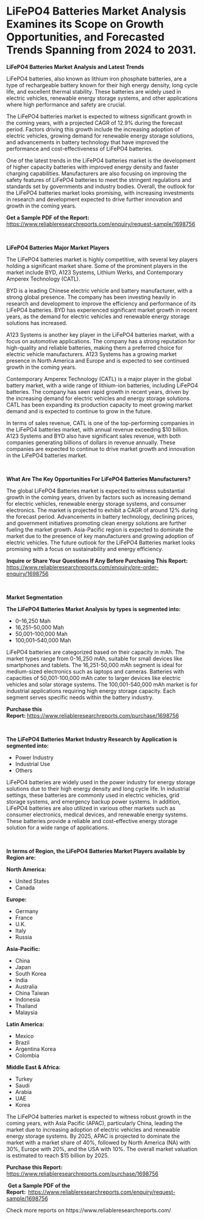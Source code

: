 <p><h1>LiFePO4 Batteries Market Analysis Examines its Scope on Growth Opportunities, and Forecasted Trends Spanning from 2024 to 2031.</h1></p><p><strong>LiFePO4 Batteries Market Analysis and Latest Trends</strong></p>
<p><p>LiFePO4 batteries, also known as lithium iron phosphate batteries, are a type of rechargeable battery known for their high energy density, long cycle life, and excellent thermal stability. These batteries are widely used in electric vehicles, renewable energy storage systems, and other applications where high performance and safety are crucial.</p><p>The LiFePO4 batteries market is expected to witness significant growth in the coming years, with a projected CAGR of 12.9% during the forecast period. Factors driving this growth include the increasing adoption of electric vehicles, growing demand for renewable energy storage solutions, and advancements in battery technology that have improved the performance and cost-effectiveness of LiFePO4 batteries.</p><p>One of the latest trends in the LiFePO4 batteries market is the development of higher capacity batteries with improved energy density and faster charging capabilities. Manufacturers are also focusing on improving the safety features of LiFePO4 batteries to meet the stringent regulations and standards set by governments and industry bodies. Overall, the outlook for the LiFePO4 batteries market looks promising, with increasing investments in research and development expected to drive further innovation and growth in the coming years.</p></p>
<p><strong>Get a Sample PDF of the Report:&nbsp;</strong> <a href="https://www.reliableresearchreports.com/enquiry/request-sample/1698756">https://www.reliableresearchreports.com/enquiry/request-sample/1698756</a></p>
<p>&nbsp;</p>
<p><strong>LiFePO4 Batteries Major Market Players</strong></p>
<p><p>The LiFePO4 batteries market is highly competitive, with several key players holding a significant market share. Some of the prominent players in the market include BYD, A123 Systems, Lithium Werks, and Contemporary Amperex Technology (CATL).</p><p>BYD is a leading Chinese electric vehicle and battery manufacturer, with a strong global presence. The company has been investing heavily in research and development to improve the efficiency and performance of its LiFePO4 batteries. BYD has experienced significant market growth in recent years, as the demand for electric vehicles and renewable energy storage solutions has increased.</p><p>A123 Systems is another key player in the LiFePO4 batteries market, with a focus on automotive applications. The company has a strong reputation for high-quality and reliable batteries, making them a preferred choice for electric vehicle manufacturers. A123 Systems has a growing market presence in North America and Europe and is expected to see continued growth in the coming years.</p><p>Contemporary Amperex Technology (CATL) is a major player in the global battery market, with a wide range of lithium-ion batteries, including LiFePO4 batteries. The company has seen rapid growth in recent years, driven by the increasing demand for electric vehicles and energy storage solutions. CATL has been expanding its production capacity to meet growing market demand and is expected to continue to grow in the future.</p><p>In terms of sales revenue, CATL is one of the top-performing companies in the LiFePO4 batteries market, with annual revenue exceeding $10 billion. A123 Systems and BYD also have significant sales revenue, with both companies generating billions of dollars in revenue annually. These companies are expected to continue to drive market growth and innovation in the LiFePO4 batteries market.</p></p>
<p>&nbsp;</p>
<p><strong>What Are The Key Opportunities For LiFePO4 Batteries Manufacturers?</strong></p>
<p><p>The global LiFePO4 Batteries market is expected to witness substantial growth in the coming years, driven by factors such as increasing demand for electric vehicles, renewable energy storage systems, and consumer electronics. The market is projected to exhibit a CAGR of around 12% during the forecast period. Advancements in battery technology, declining prices, and government initiatives promoting clean energy solutions are further fueling the market growth. Asia-Pacific region is expected to dominate the market due to the presence of key manufacturers and growing adoption of electric vehicles. The future outlook for the LiFePO4 Batteries market looks promising with a focus on sustainability and energy efficiency.</p></p>
<p><strong>Inquire or Share Your Questions If Any Before Purchasing This Report:</strong> <a href="https://www.reliableresearchreports.com/enquiry/pre-order-enquiry/1698756">https://www.reliableresearchreports.com/enquiry/pre-order-enquiry/1698756</a></p>
<p>&nbsp;</p>
<p><strong>Market Segmentation</strong></p>
<p><strong>The LiFePO4 Batteries Market Analysis by types is segmented into:</strong></p>
<p><ul><li>0–16,250 Mah</li><li>16,251–50,000 Mah</li><li>50,001–100,000 Mah</li><li>100,001–540,000 Mah</li></ul></p>
<p><p>LiFePO4 batteries are categorized based on their capacity in mAh. The market types range from 0-16,250 mAh, suitable for small devices like smartphones and tablets. The 16,251-50,000 mAh segment is ideal for medium-sized electronics such as laptops and cameras. Batteries with capacities of 50,001-100,000 mAh cater to larger devices like electric vehicles and solar storage systems. The 100,001-540,000 mAh market is for industrial applications requiring high energy storage capacity. Each segment serves specific needs within the battery industry.</p></p>
<p><strong>Purchase this Report:&nbsp;</strong><a href="https://www.reliableresearchreports.com/purchase/1698756">https://www.reliableresearchreports.com/purchase/1698756</a></p>
<p>&nbsp;</p>
<p><strong>The LiFePO4 Batteries Market Industry Research by Application is segmented into:</strong></p>
<p><ul><li>Power Industry</li><li>Industrial Use</li><li>Others</li></ul></p>
<p><p>LiFePO4 batteries are widely used in the power industry for energy storage solutions due to their high energy density and long cycle life. In industrial settings, these batteries are commonly used in electric vehicles, grid storage systems, and emergency backup power systems. In addition, LiFePO4 batteries are also utilized in various other markets such as consumer electronics, medical devices, and renewable energy systems. These batteries provide a reliable and cost-effective energy storage solution for a wide range of applications.</p></p>
<p>&nbsp;</p>
<p><strong>In terms of Region, the LiFePO4 Batteries Market Players available by Region are:</strong></p>
<p>
    <p> <strong> North America: </strong>
        <ul>
            <li>United States</li>
            <li>Canada</li>
        </ul>
        </p> 
    <p> <strong> Europe: </strong>
        <ul>
            <li>Germany</li>
            <li>France</li>
            <li>U.K.</li>
            <li>Italy</li>
            <li>Russia</li>
        </ul>
        </p> 
    <p> <strong> Asia-Pacific: </strong>
        <ul>
            <li>China</li>
            <li>Japan</li>
            <li>South Korea</li>
            <li>India</li>
            <li>Australia</li>
            <li>China Taiwan</li>
            <li>Indonesia</li>
            <li>Thailand</li>
            <li>Malaysia</li>
        </ul>
        </p> 
    <p> <strong> Latin America: </strong>
        <ul>
            <li>Mexico</li>
            <li>Brazil</li>
            <li>Argentina Korea</li>
            <li>Colombia</li>
        </ul>
        </p> 
    <p> <strong> Middle East & Africa: </strong>
        <ul>
            <li>Turkey</li>
            <li>Saudi</li>
            <li>Arabia</li>
            <li>UAE</li>
            <li>Korea</li>
        </ul>
    </p>
    </p>
<p><p>The LiFePO4 batteries market is expected to witness robust growth in the coming years, with Asia Pacific (APAC), particularly China, leading the market due to increasing adoption of electric vehicles and renewable energy storage systems. By 2025, APAC is projected to dominate the market with a market share of 40%, followed by North America (NA) with 30%, Europe with 20%, and the USA with 10%. The overall market valuation is estimated to reach $15 billion by 2025.</p></p>
<p><strong>Purchase this Report: </strong><a href="https://www.reliableresearchreports.com/purchase/1698756">https://www.reliableresearchreports.com/purchase/1698756</a></p>
<p>&nbsp;<strong>Get a Sample PDF of the Report:&nbsp;&nbsp;</strong><a href="https://www.reliableresearchreports.com/enquiry/request-sample/1698756">https://www.reliableresearchreports.com/enquiry/request-sample/1698756</a></p>
<p><strong></strong></p>
<p>Check more reports on https://www.reliableresearchreports.com/</p>
